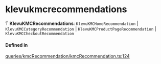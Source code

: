 # klevukmcrecommendations
      
Ƭ **KlevuKMCRecommendations**: `KlevuKMCHomeRecommendation` \| `KlevuKMCCategoryRecommendation` \| `KlevuKMCProductPageRecommendation` \| `KlevuKMCCheckoutRecommendation`

#### Defined in

[queries/kmcRecommendation/kmcRecommendation.ts:124](https://github.com/klevultd/frontend-sdk/blob/58d63d7/packages/klevu-core/src/queries/kmcRecommendation/kmcRecommendation.ts#L124)

